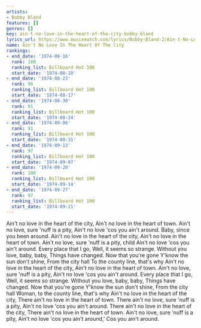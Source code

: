 ```yaml
---
artists:
- Bobby Bland
features: []
genres: []
key: ain-t-no-love-in-the-heart-of-the-city-bobby-bland
lyrics_url: https://www.musixmatch.com/lyrics/Bobby-Bland-2/Ain-t-No-Love-In-the-Heart-of-the-City
name: Ain't No Love In The Heart Of The City
rankings:
- end_date: '1974-08-16'
  rank: 100
  ranking_list: Billboard Hot 100
  start_date: '1974-08-10'
- end_date: '1974-08-23'
  rank: 96
  ranking_list: Billboard Hot 100
  start_date: '1974-08-17'
- end_date: '1974-08-30'
  rank: 91
  ranking_list: Billboard Hot 100
  start_date: '1974-08-24'
- end_date: '1974-09-06'
  rank: 91
  ranking_list: Billboard Hot 100
  start_date: '1974-08-31'
- end_date: '1974-09-13'
  rank: 97
  ranking_list: Billboard Hot 100
  start_date: '1974-09-07'
- end_date: '1974-09-20'
  rank: 100
  ranking_list: Billboard Hot 100
  start_date: '1974-09-14'
- end_date: '1974-09-27'
  rank: 97
  ranking_list: Billboard Hot 100
  start_date: '1974-09-21'
---
```

Ain't no love in the heart of the city,
Ain't no love in the heart of town.
Ain't no love, sure 'nuff is a pity,
Ain't no love 'cos you ain't around.
Baby, since you been around.
Ain't no love in the heart of the city,
Ain't no love in the heart of town.
Ain't no love, sure 'nuff is a pity, child
Ain't no love 'cos you ain't around.
Every place that I go,
Well, it seems so strange.
Without you love, baby, baby,
Things have changed.
Now that you're gone
Y'know the sun don't shine,
From the city hall
To the county line, that's why Ain't no love in the heart of the city,
Ain't no love in the heart of town.
Ain't no love, sure 'nuff is a pity,
Ain't no love 'cos you ain't around.
Every place that I go,
Well, it seems so strange.
Without you love, baby, baby,
Things have changed.
Now that you're gone
Y'know the sun don't shine,
From the city hall
Woman, to the county line, that's why Ain't no love in the heart of the city,
There ain't no love in the heart of town.
There ain't no love, sure 'nuff is a pity,
Ain't no love 'cos you ain't around.
There ain't no love in the heart of the city,
There ain't no love in the heart of town.
Ain't no love, sure 'nuff is a pity,
Ain't no love 'cos you ain't around,'
Cos you ain't around.
